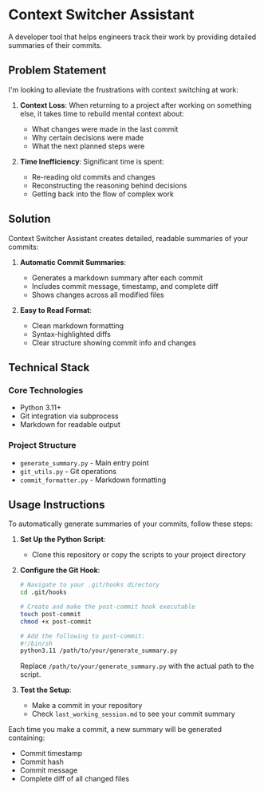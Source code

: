 # Context Switcher Assistant

A developer tool that helps engineers track their work by providing detailed summaries of their commits.

## Problem Statement

I'm looking to alleviate the frustrations with context switching at work:

1. **Context Loss**: When returning to a project after working on something else, it takes time to rebuild mental context about:
   - What changes were made in the last commit
   - Why certain decisions were made
   - What the next planned steps were

2. **Time Inefficiency**: Significant time is spent:
   - Re-reading old commits and changes
   - Reconstructing the reasoning behind decisions
   - Getting back into the flow of complex work

## Solution

Context Switcher Assistant creates detailed, readable summaries of your commits:

1. **Automatic Commit Summaries**:
   - Generates a markdown summary after each commit
   - Includes commit message, timestamp, and complete diff
   - Shows changes across all modified files

2. **Easy to Read Format**:
   - Clean markdown formatting
   - Syntax-highlighted diffs
   - Clear structure showing commit info and changes

## Technical Stack

### Core Technologies
- Python 3.11+
- Git integration via subprocess
- Markdown for readable output

### Project Structure
- `generate_summary.py` - Main entry point
- `git_utils.py` - Git operations
- `commit_formatter.py` - Markdown formatting

## Usage Instructions

To automatically generate summaries of your commits, follow these steps:

1. **Set Up the Python Script**:
   - Clone this repository or copy the scripts to your project directory

2. **Configure the Git Hook**:
   ```bash
   # Navigate to your .git/hooks directory
   cd .git/hooks
   
   # Create and make the post-commit hook executable
   touch post-commit
   chmod +x post-commit
   
   # Add the following to post-commit:
   #!/bin/sh
   python3.11 /path/to/your/generate_summary.py
   ```
   Replace `/path/to/your/generate_summary.py` with the actual path to the script.

3. **Test the Setup**:
   - Make a commit in your repository
   - Check `last_working_session.md` to see your commit summary

Each time you make a commit, a new summary will be generated containing:
- Commit timestamp
- Commit hash
- Commit message
- Complete diff of all changed files

